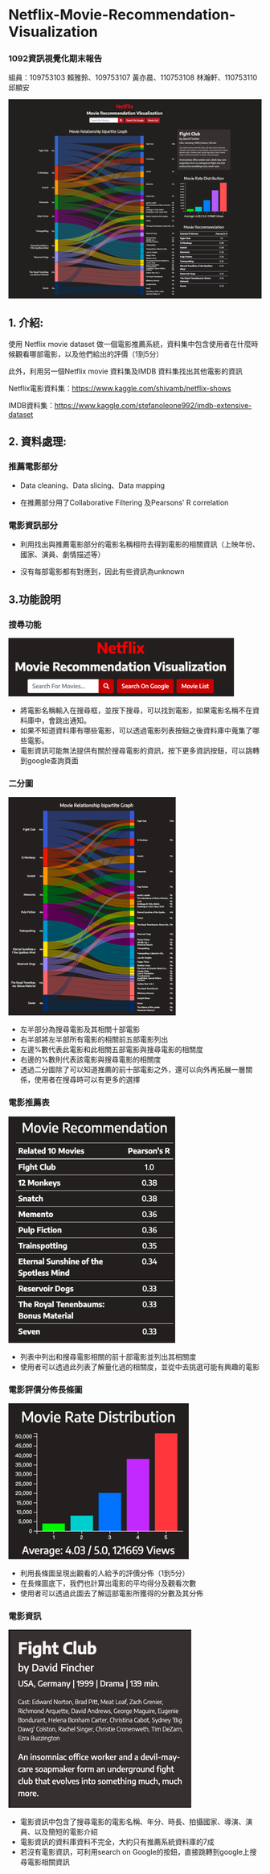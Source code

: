 # Netflix-Movie-Recommendation-Visualization
### 1092資訊視覺化期末報告

組員：109753103 賴雅鈴、109753107 黃亦晨、110753108 林瀚軒、110753110 邱顯安


![image](https://github.com/ych1997/Netflix-Movie-Recommendation-Visualization/blob/main/image/%E5%9C%96%E7%89%876.png)

## 1. 介紹:

使用 Netflix movie dataset 做一個電影推薦系統，資料集中包含使用者在什麼時候觀看哪部電影，以及他們給出的評價（1到5分）

此外，利用另一個Netflix movie 資料集及IMDB 資料集找出其他電影的資訊

Netflix電影資料集：https://www.kaggle.com/shivamb/netflix-shows 

IMDB資料集：https://www.kaggle.com/stefanoleone992/imdb-extensive-dataset 

## 2. 資料處理:

### 推薦電影部分

* Data cleaning、Data slicing、Data mapping

* 在推薦部分用了Collaborative Filtering 及Pearsons' R correlation

### 電影資訊部分

* 利用找出與推薦電影部分的電影名稱相符去得到電影的相關資訊（上映年份、國家、演員、劇情描述等）

* 沒有每部電影都有對應到，因此有些資訊為unknown 

## 3.功能說明

### 搜尋功能
![image](https://github.com/ych1997/Netflix-Movie-Recommendation-Visualization/blob/main/image/圖片1.png)
* 將電影名稱輸入在搜尋框，並按下搜尋，可以找到電影，如果電影名稱不在資料庫中，會跳出通知。
* 如果不知道資料庫有哪些電影，可以透過電影列表按鈕之後資料庫中蒐集了哪些電影。
* 電影資訊可能無法提供有關於搜尋電影的資訊，按下更多資訊按鈕，可以跳轉到google查詢頁面

### 二分圖
![image](https://github.com/ych1997/Netflix-Movie-Recommendation-Visualization/blob/main/image/圖片2.png)
* 左半部分為搜尋電影及其相關十部電影
* 右半部將左半部所有電影的相關前五部電影列出
* 左邊%數代表此電影和此相關五部電影與搜尋電影的相關度
* 右邊的%數則代表該電影與搜尋電影的相關度
* 透過二分圖除了可以知道推薦的前十部電影之外，還可以向外再拓展一層關係，使用者在搜尋時可以有更多的選擇

### 電影推薦表
![image](https://github.com/ych1997/Netflix-Movie-Recommendation-Visualization/blob/main/image/圖片3.png)
* 列表中列出和搜尋電影相關的前十部電影並列出其相關度
* 使用者可以透過此列表了解量化過的相關度，並從中去挑選可能有興趣的電影

### 電影評價分佈長條圖
![image](https://github.com/ych1997/Netflix-Movie-Recommendation-Visualization/blob/main/image/圖片4.png)
* 利用長條圖呈現出觀看的人給予的評價分佈（1到5分）
* 在長條圖底下，我們也計算出電影的平均得分及觀看次數
* 使用者可以透過此圖去了解這部電影所獲得的分數及其分佈

### 電影資訊
![image](https://github.com/ych1997/Netflix-Movie-Recommendation-Visualization/blob/main/image/圖片5.png)
* 電影資訊中包含了搜尋電影的電影名稱、年分、時長、拍攝國家、導演、演員、以及簡短的電影介紹
* 電影資訊的資料庫資料不完全，大約只有推薦系統資料庫的7成
* 若沒有電影資訊，可利用search on Google的按鈕，直接跳轉到google上搜尋電影相關資訊



